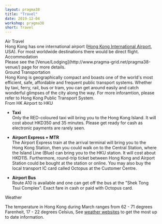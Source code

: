 ```yaml
---
layout: pragma38
title: "Travel"
date: 2019-12-04
workshop: pragma38
short: Travel
---
```


<div class="border38">Air Travel</div>
Hong Kong has one international airport (<a href="https://www.hongkongairport.com">Hong Kong International Airport</a>, USA). For most worldwide destinations there would be direct flight.

<div class="border38">Accommodation</div>
Please see the [Venue/Lodging](http://www.pragma-grid.net/pragma38-venue/) page for more details.

<div class="border38">Ground Transportation</div>
Hong Kong is geographically compact and boasts one of the world's most efficient, safe, affordable and frequent public transport systems. Whether by taxi, ferry, rail, bus or tram, you can get around easily and catch wonderful glimpses of the city along the way. For more inforamtion, please refer to Hong Kong Public Transport System.

<div class="subtitle">From HK Airport to HKU</div> 

- **Taxi** <br>
  Only the RED-coloured taxi will bring you to the Hong Kong Island. 
  It will cost about HKD350 and 35 minutes. Please get ready for cash as electronic payments are rarely seen.
  <br>

- **Airport Express + MTR** <br>
  The Airport Express train at the arrival terminal will bring you to the Hong Kong Station,
  then you could walk on to the Central Station, where the Island Line (Blue) can bring you to the HKU station.
  It will cost about HKD115.
  Furthermore, round-trip ticket between Hong Kong and Airport Station could be bought at the station or online. You may also buy the local transport IC card called Octopus at the Customer Centre.

- **Airport Bus** <br>
  Route A10 is available and one can get off the bus at the "Shek Tong Tsui Complex". Exact fare in cash or paid with Octopus card.

<div class="border38">Weather</div>

The temperature in Hong Kong during March ranges from 62 - 71 degrees Farenheit, 17 - 22 degrees Celsius,  See 
[weather websites](https://www.accuweather.com/en/hk/hong-kong/1123655/weather-forecast/1123655)
to get the most up to date information.

